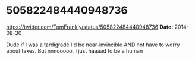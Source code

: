# 505822484440948736
https://twitter.com/TomFrankly/status/505822484440948736
**Date:** 2014-08-30

Dude if I was a tardigrade I'd be near-invincible AND not have to worry about taxes. But nnnooooo, I just haaaad to be a human
